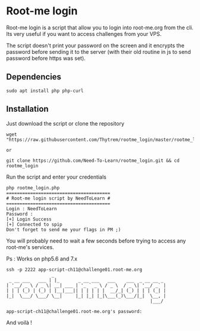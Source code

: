 # Root-me login
Root-me login is a script that allow you to login into root-me.org from the cli.
Its very useful if you want to access challenges from your VPS.

The script doesn't print your password on the screen and it encrypts the password before sending it to the server (with their old routine in js to send password before https was set).

## Dependencies
```
sudo apt install php php-curl
```

## Installation

Just download the script or clone the repository

```
wget "https://raw.githubusercontent.com/Thytrem/rootme_login/master/rootme_login.php"

or

git clone https://github.com/Need-To-Learn/rootme_login.git && cd rootme_login
```

Run the script and enter your credentials
```
php rootme_login.php
=======================================
# Root-me login script by NeedToLearn #
=======================================
Login : NeedToLearn
Password :
[+] Login Success
[+] Connected to spip
Don't forget to send me your flags in PM ;)
```

You will probably need to wait a few seconds before trying to access any root-me's services.

Ps : Works on php5.6 and 7.x

```
ssh -p 2222 app-script-ch11@challenge01.root-me.org
                 _    
 _ __ ___   ___ | |_       _ __ ___   ___    ___  _ __ __ _
| '__/ _ \ / _ \| __| ___ | '_ ` _ \ / _ \  / _ \| '__/ _` |
| | | (_) | (_) | |__|___|| | | | | |  __/_| (_) | | | (_| |
|_|  \___/ \___/ \__|     |_| |_| |_|\___(_)\___/|_|  \__, |
                                                      |___/

app-script-ch11@challenge01.root-me.org's password:
```
And voilà !
